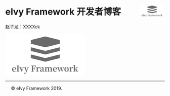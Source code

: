 # <div style="height:40px"><div style="float:left">eIvy Framework 开发者博客</div> <div style="float:right"><img width="80" height="40" src="../../Logo.png"></img></div></div>

赵子龙：XXXXck

<img src="../Photo/Logo.png"/>

---
&emsp; &copy; eIvy Framework 2019.
